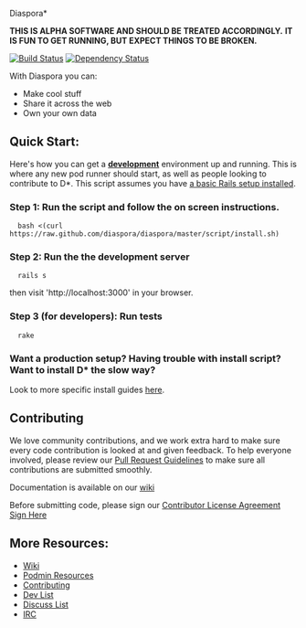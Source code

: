 Diaspora*

**THIS IS ALPHA SOFTWARE AND SHOULD BE TREATED ACCORDINGLY.**
**IT IS FUN TO GET RUNNING, BUT EXPECT THINGS TO BE BROKEN.**

[![Build Status](https://secure.travis-ci.org/diasporg/diaspora.png)](http://travis-ci.org/diasporg/diaspora)
[![Dependency Status](https://gemnasium.com/diasporg/diaspora.png?travis)](https://gemnasium.com/diasporg/diaspora)


With Diaspora you can:

- Make cool stuff
- Share it across the web
- Own your own data


## Quick Start:

Here's how you can get a **[development](http://guides.rubyonrails.org/getting_started.html)** environment up and running.  This is where any new pod runner should start, as well as people
looking to contribute to D*.  This script assumes you have [a basic Rails setup installed](http://railsapps.github.com/installing-rails-3-1.html).

### Step 1: Run the script and follow the on screen instructions.
```
  bash <(curl https://raw.github.com/diaspora/diaspora/master/script/install.sh)
```


### Step 2: Run the the development server
```
  rails s
```

then visit 'http://localhost:3000' in your browser.

### Step 3 (for developers): Run tests
```
  rake
```

### Want a production setup? Having trouble with install script? Want to install D* the slow way?
  Look to more specific install guides [here](https://github.com/diaspora/diaspora/wiki/Installation-Guides).

## Contributing
We love community contributions, and we work extra hard to make sure every code contribution is looked at and given feedback. 
To help everyone involved, please review our [Pull Request Guidelines](https://github.com/diaspora/diaspora/wiki/Pull-Request-Guidelines)
to make sure all contributions are submitted smoothly.

Documentation is available on our [wiki](https://github.com/diaspora/diaspora/wiki)

Before submitting code, please sign our [Contributor License Agreement](https://github.com/diaspora/diaspora/wiki/New-CLA--12-13-10) [Sign Here](https://spreadsheets.google.com/a/joindiaspora.com/spreadsheet/viewform?formkey=dFdRTnY0TGtfaklKQXZNUndsMlJ2eGc6MQ)

## More Resources:

- [Wiki](https://github.com/diaspora/diaspora/wiki)
- [Podmin Resources](https://github.com/diaspora/diaspora/wiki/Podmin-Resources)
- [Contributing](https://github.com/diaspora/diaspora/wiki/Getting-Started-With-Contributing)
- [Dev List](https://groups.google.com/forum/?fromgroups#!forum/diaspora-dev)
- [Discuss List](https://groups.google.com/forum/?fromgroups#!forum/diaspora-discuss)
- [IRC](https://github.com/diaspora/diaspora/wiki/How-we-use-IRC)
